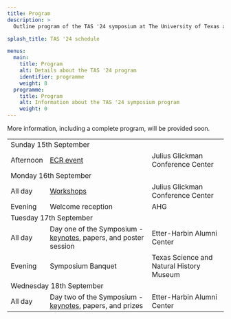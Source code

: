 ```yaml
---
title: Program
description: >
  Outline program of the TAS '24 symposium at The University of Texas at Austin.

splash_title: TAS '24 schedule

menus:
  main:
    title: Program
    alt: Details about the TAS '24 program
    identifier: programme
    weight: 8
  programme:
    title: Program
    alt: Information about the TAS '24 symposium program
    weight: 0
---
```


More information, including a complete program, will be provided soon.

<table class="table table-bordered">
    <tr>
        <td colspan="3" class="bg-primary text-white fw-bold">Sunday 15th September</td>
    </tr>
    <tr>
        <td>Afternoon</td>
        <td><a href="https://symposium.tas.ac.uk/2024/program/ecr-event/">ECR event</a></td>
        <td>Julius Glickman Conference Center</td>
    </tr>
    <tr>
        <td colspan="3" class="bg-primary text-white fw-bold">Monday 16th September</td>
    </tr>
    <tr>
        <td>All day</td>
        <td><a href="https://symposium.tas.ac.uk/2024/program/workshops/">Workshops</a></td>
        <td>Julius Glickman Conference Center</td>
    </tR>
    <tr>
        <td>Evening</td>
        <td>Welcome reception</td>
        <td>AHG</td>
    </tR>
    <tr>
        <td colspan="3" class="bg-primary text-white fw-bold">Tuesday 17th September</td>
    </tr>
    <tr>
        <td>All day</td>
        <td>Day one of the Symposium - <a href="https://symposium.tas.ac.uk/2024/program/keynotes/">keynotes</a>, papers, and poster session</td>
        <td>Etter-Harbin Alumni Center</td>
    </tR>
    <tr>
        <td>Evening</td>
        <td>Symposium Banquet</td>
        <td>Texas Science and Natural History Museum</td>
    </tR>
    <tr>
        <td colspan="3" class="bg-primary text-white fw-bold">Wednesday 18th September</td>
    </tr>
    <tr>
        <td>All day</td>
        <td>Day two of the Symposium - <a href="https://symposium.tas.ac.uk/2024/program/keynotes/">keynotes</a>, papers, and prizes</td>
        <td>Etter-Harbin Alumni Center</td>
    </tR>
</table>